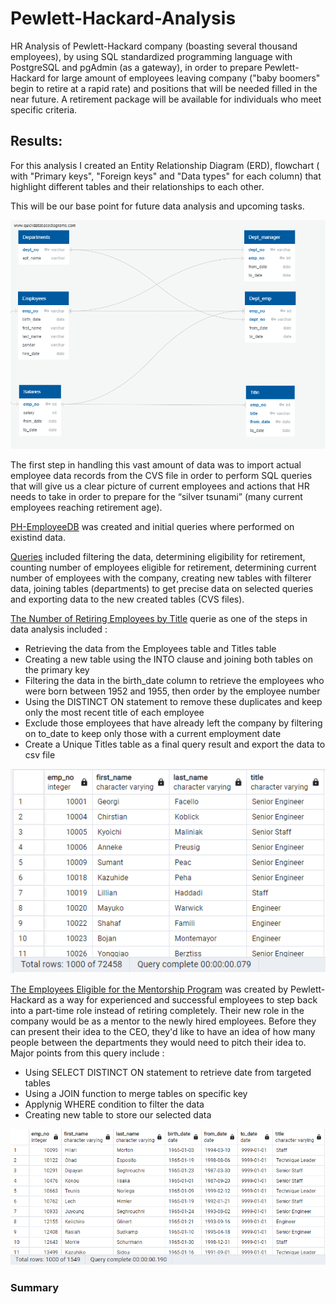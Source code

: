 # Pewlett-Hackard-Analysis
HR Analysis of Pewlett-Hackard company (boasting several thousand employees), by using SQL standardized programming language with PostgreSQL and pgAdmin (as a gateway), in order to prepare Pewlett-Hackard  for large amount of employees leaving company ("baby boomers" begin to retire at a rapid rate) and positions that will be  needed  filled in the near future. A retirement package will be available for individuals who meet specific criteria.

## Results:
For this analysis I created an Entity Relationship Diagram (ERD), flowchart ( with "Primary keys", "Foreign keys" and "Data types" for each column) that highlight different tables and their relationships to each other.

This will be our base point for future data analysis and upcoming tasks.


![This is an image](https://github.com/MilosPopov007/Pewlett-Hackard-Analysis/blob/main/EmployeeDB.png)

The first step in handling this vast amount of data was to import actual employee data records from the CVS file  in order to perform SQL queries that will give us a clear picture of current employees and actions that HR needs to take in order to prepare  for the “silver tsunami” (many current employees reaching retirement age).

[PH-EmployeeDB](https://github.com/MilosPopov007/Pewlett-Hackard-Analysis/blob/main/schema.sql) was created and initial queries where performed on existind data.

[Queries](https://github.com/MilosPopov007/Pewlett-Hackard-Analysis/blob/main/queries.sql) included filtering the data, determining eligibility for retirement, counting number of employees eligible for retirement, determining current number of employees with the company, creating new tables with filterer data, joining tables (departments) to get precise data on selected queries and exporting data to the new created tables (CVS files).

[The Number of Retiring Employees by Title](https://github.com/MilosPopov007/Pewlett-Hackard-Analysis/blob/main/Employee_Database_challenge.sql) querie as one of the steps in data analysis included :
* Retrieving  the data from  the Employees table and  Titles table
* Creating  a new table using the INTO clause and  joining both tables on the primary key
* Filtering  the data in the birth_date column to retrieve the employees who were born between 1952 and 1955, then order by the employee number
* Using the DISTINCT ON statement to remove these duplicates and keep only the most recent title of each employee
* Exclude those employees that have already left the company by filtering on to_date to keep only those with a current employment date
* Create a Unique Titles table as a final query result and export the data to csv file

![This is an image](https://github.com/MilosPopov007/Pewlett-Hackard-Analysis/blob/main/The_Number_Retiring_%20Employees_by_Title.png)

[The Employees Eligible for the Mentorship Program](https://github.com/MilosPopov007/Pewlett-Hackard-Analysis/blob/main/Employee_Database_challenge.sql) was created by Pewlett-Hackard as a way for experienced and successful employees to step back into a part-time role instead of retiring completely. Their new role in the company would be as a mentor to the newly hired employees. Before they can present their idea to the CEO, they'd like to have an idea of how many people between the departments they would need to pitch their idea to. Major points from this query include :
* Using  SELECT DISTINCT ON statement to retrieve date from targeted tables
* Using a JOIN function to merge tables on specific key
* Applynig  WHERE condition to filter the data
* Creating new table to store our selected data


![This is an image](https://github.com/MilosPopov007/Pewlett-Hackard-Analysis/blob/main/Mentorship_Eligibility.png)

### Summary
